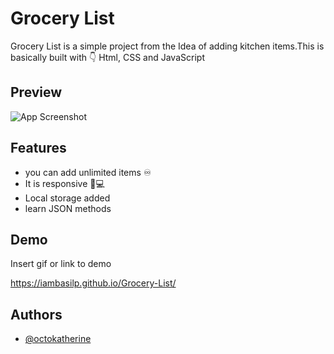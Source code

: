 
# Grocery List

Grocery List is a simple project from the Idea of adding kitchen items.This is basically built with 👇 Html, CSS and JavaScript

## Preview

![App Screenshot](https://i.ibb.co/yp78FHg/grocery-List.png?text=Grocery+List+Here)  
## Features

- you can add unlimited items ♾️
- It is responsive 📱💻
- Local storage added
- learn JSON methods





## Demo

Insert gif or link to demo

https://iambasilp.github.io/Grocery-List/

## Authors

- [@octokatherine](https://www.github.com/iambasilp)
